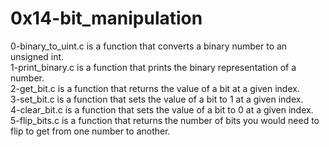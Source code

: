 <h1>0x14-bit_manipulation</h1>

0-binary_to_uint.c is a function that converts a binary number to an unsigned int.<br />
1-print_binary.c is a function that prints the binary representation of a number.<br />
2-get_bit.c is a function that returns the value of a bit at a given index.<br />
3-set_bit.c is a function that sets the value of a bit to 1 at a given index.<br />
4-clear_bit.c is a function that sets the value of a bit to 0 at a given index.<br />
5-flip_bits.c is a function that returns the number of bits you would need to flip to get from one number to another.<br />